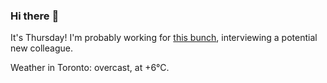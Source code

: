 ### Hi there :wave:

It's Thursday! I'm probably working for [this bunch](https://github.com/kohofinancial), interviewing a potential new colleague.

Weather in Toronto: overcast, at +6°C.
